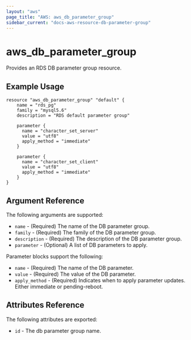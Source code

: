 ```yaml
---
layout: "aws"
page_title: "AWS: aws_db_parameter_group"
sidebar_current: "docs-aws-resource-db-parameter-group"
---
```


# aws\_db\_parameter\_group

Provides an RDS DB parameter group resource.

## Example Usage

```
resource "aws_db_parameter_group" "default" {
    name = "rds_pg"
    family = "mysql5.6"
    description = "RDS default parameter group"

  	parameter {
   	  name = "character_set_server"
   	  value = "utf8"
   	  apply_method = "immediate"
   	}
   	
   	parameter {
      name = "character_set_client"
      value = "utf8"
      apply_method = "immediate"
    }
}
```

## Argument Reference

The following arguments are supported:

* `name` - (Required) The name of the DB parameter group.
* `family` - (Required) The family of the DB parameter group.
* `description` - (Required) The description of the DB parameter group.
* `parameter` - (Optional) A list of DB parameters to apply.

Parameter blocks support the following:

* `name` - (Required) The name of the DB parameter.
* `value` - (Required) The value of the DB parameter.
* `apply_method` - (Required) Indicates when to apply parameter updates. Either immediate or pending-reboot.

## Attributes Reference

The following attributes are exported:

* `id` - The db parameter group name.
